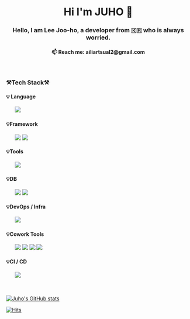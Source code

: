 
<h1 align="center"> Hi I'm JUHO 👋 </h1>

<h3 align="center">Hello, I am Lee Joo-ho, a developer from 🇰🇷 who is always worried.</h3>
<h4 align="center"> 📫 Reach me: ailiartsual2@gmail.com<h4>

<br> 

### ⚒️Tech Stack⚒️

#### 💡 Language <br>
&nbsp;&nbsp;&nbsp;&nbsp;&nbsp;
<img src="https://img.shields.io/badge/JAVA-007396?style=for-the-badge&logo=java&logoColor=white">

#### 💡Framework <br>
&nbsp;&nbsp;&nbsp;&nbsp;&nbsp;
<img src="https://img.shields.io/badge/Spring-6DB33F?style=for-the-badge&logo=Spring&logoColor=white">
<img src="https://img.shields.io/badge/SpringBoot-6DB33F?style=for-the-badge&logo=SpringBoot&logoColor=white">

#### 💡Tools <br>
&nbsp;&nbsp;&nbsp;&nbsp;&nbsp;
<img src="https://img.shields.io/badge/IntelliJ-000000?style=for-the-badge&logo=IntelliJ IDEA&logoColor=white"> 

#### 💡DB <br>
&nbsp;&nbsp;&nbsp;&nbsp;&nbsp;
<img src="https://img.shields.io/badge/oracle-F80000?style=for-the-badge&logo=oracle&logoColor=white">
<img src="https://img.shields.io/badge/mysql-4479A1?style=for-the-badge&logo=mysql&logoColor=white">

#### 💡DevOps / Infra <br>
&nbsp;&nbsp;&nbsp;&nbsp;&nbsp;
<img src="https://img.shields.io/badge/AWS-232F3E?style=for-the-badge&logo=Amazon AWS&logoColor=white">

#### 💡Cowork Tools <br>
&nbsp;&nbsp;&nbsp;&nbsp;&nbsp;
<img src="https://img.shields.io/badge/Github-000000?style=for-the-badge&logo=github&logoColor=white">
<img src="https://img.shields.io/badge/Notion-000000?style=for-the-badge&logo=notion&logoColor=white">
<img src="https://img.shields.io/badge/Slack-4A154B?style=for-the-badge&logo=slack&logoColor=white">
<img src="https://img.shields.io/badge/Figma-F24E1E?style=for-the-badge&logo=figma&logoColor=white">

#### 💡CI / CD <br>
&nbsp;&nbsp;&nbsp;&nbsp;&nbsp;
<img src="https://img.shields.io/badge/Jenkins-D24939?style=for-the-badge&logo=jenkins&logoColor=white">

<br>

[![Juho's GitHub stats](https://github-readme-stats.vercel.app/api?username=ailiartsual2)](https://github.com/anuraghazra/github-readme-stats)

[![Hits](https://hits.seeyoufarm.com/api/count/incr/badge.svg?url=https%3A%2F%2Fgithub.com%2FAiliartsuaL2%2FAiliartsuaL2&count_bg=%2379C83D&title_bg=%23555555&icon=&icon_color=%23E7E7E7&title=hits&edge_flat=false)](https://hits.seeyoufarm.com)
